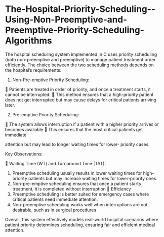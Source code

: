# The-Hospital-Priority-Scheduling--Using-Non-Preemptive-and-Preemptive-Priority-Scheduling-Algorithms
The hospital scheduling system implemented in C uses priority scheduling (both
non-preemptive and preemptive) to manage patient treatment order efficiently.
The choice between the two scheduling methods depends on the hospital’s
requirements:
1. Non-Pre-emptive Priority Scheduling:

 Patients are treated in order of priority, and once a treatment
starts, it cannot be interrupted.
 This method ensures that a high-priority patient does not get
interrupted but may cause delays for critical patients arriving
later.

2. Pre-emptive Priority Scheduling:

 The system allows interruption if a patient with a higher
priority arrives or becomes available
 This ensures that the most critical patients get immediate

attention but may lead to longer waiting times for lower-
priority cases.

Key Observations:

 Waiting Time (WT) and Turnaround Time (TAT):
1. Preemptive scheduling usually results in lower
waiting times for high-priority patients but may
increase waiting times for lower-priority ones.
2. Non-pre-emptive scheduling ensures that once
a patient starts treatment, it is completed
without interruption
 Efficiency
1. Preemptive scheduling is better suited for
emergency cases where critical patients need
immediate attention.
2. Non-preemptive scheduling works well when
interruptions are not desirable, such as in surgical
procedures

Overall, this system effectively models real-world hospital scenarios where patient
priority determines scheduling, ensuring fair and efficient medical attention.
